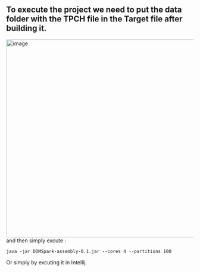  ## To execute the project we need to put the data folder with the TPCH file in the Target file after building it.
 <img width="533" alt="image" src="https://github.com/Yasminebettaieb/ddm-spark-DataMunchers/assets/71673006/d13bce9f-8389-435a-979a-b40eb8f40d7a">
and then simply excute : 

```
java -jar DDMSpark-assembly-0.1.jar --cores 4 --partitions 100

```
Or simply by excuting it in Intellij.

